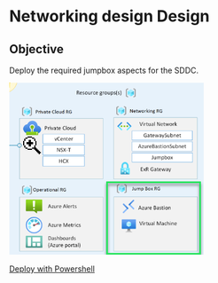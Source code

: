 # Networking design Design

## Objective

Deploy the required jumpbox aspects for the SDDC.

![azure-vmware-eslz-jumpbox-focus](images/azure-vmware-eslz-architecture-jumpbox.png)


[Deploy with Powershell](deploy-withjson.ps1)  
